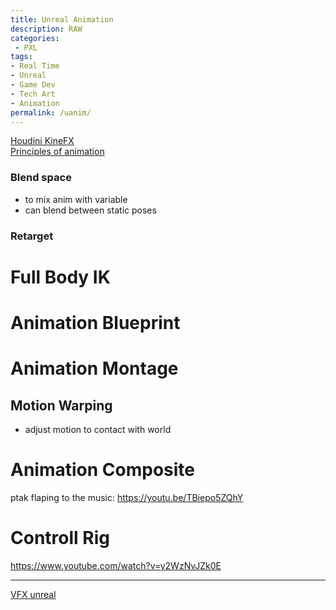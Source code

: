 ```yaml
---
title: Unreal Animation
description: RAW
categories:
 - PXL
tags:
- Real Time
- Unreal
- Game Dev
- Tech Art
- Animation
permalink: /uanim/
---
```


[Houdini KineFX](/kinefx/)     
[Principles of animation](/animation/)  

### Blend space
- to mix anim with variable
- can blend between static poses

### Retarget




# Full Body IK  




# Animation Blueprint

# Animation Montage

## Motion Warping
- adjust motion to contact with world



# Animation Composite



ptak flaping to the music: https://youtu.be/TBiepo5ZQhY


# Controll Rig 

https://www.youtube.com/watch?v=y2WzNvJZk0E

-----------------

[VFX unreal](http://teres4enko.blogspot.com/)
